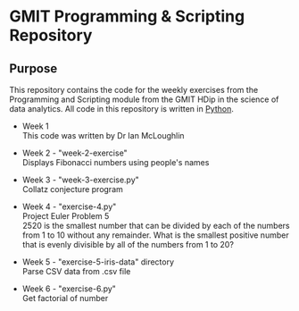 # GMIT Programming & Scripting Repository

## Purpose

This repository contains the code for the weekly exercises from the Programming and Scripting module from the GMIT HDip in the science of data analytics. 
All code in this repository is written in [Python](http://python.org).



* Week 1  
This code was written by Dr Ian McLoughlin

* Week 2 - "week-2-exercise"  
Displays Fibonacci numbers using people's names

* Week 3 - "week-3-exercise.py"  
Collatz conjecture program

* Week 4 - "exercise-4.py"  
Project Euler Problem 5   
2520 is the smallest number that can be divided by each of the numbers from 1 to 10 without any remainder.
What is the smallest positive number that is evenly divisible by all of the numbers from 1 to 20?

* Week 5 - "exercise-5-iris-data" directory  
Parse CSV data from .csv file

* Week 6 - "exercise-6.py"  
Get factorial of number
